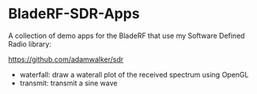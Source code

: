 # BladeRF-SDR-Apps

A collection of demo apps for the BladeRF that use my Software Defined Radio library: 

https://github.com/adamwalker/sdr

* waterfall: draw a waterall plot of the received spectrum using OpenGL
* transmit: transmit a sine wave

